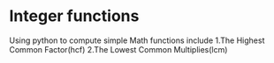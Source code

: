 # Integer functions
Using python to compute simple Math functions include
1.The Highest Common Factor(hcf)
2.The Lowest Common Multiplies(lcm)
